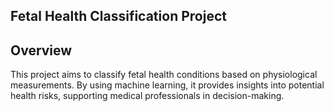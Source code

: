 ## Fetal Health Classification Project
## Overview
This project aims to classify fetal health conditions based on physiological measurements. By using machine learning, it provides insights into potential health risks, supporting medical professionals in decision-making.
